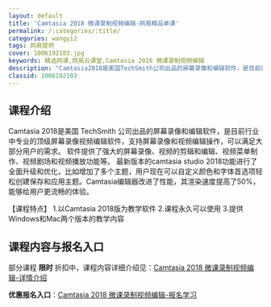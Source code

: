 ```yaml
---
layout: default
title: 'Camtasia 2018 微课录制视频编辑-网易精品单课'
permalink: /:categories/:title/
categories: wangyi2
tags: 网易提供
cover: 1006192103.jpg
keywords: 精选网课,网易云课堂,Camtasia 2018 微课录制视频编辑
description: "Camtasia2018是美国TechSmith公司出品的屏幕录像和编辑软件，是目前行业中专业的顶级屏幕录像视频编辑软件，支持屏幕录像和视频编辑操作，可以满足大部分用户的需求。软件提供了强大"
classid: 1006192103
---
```


## 课程介绍

Camtasia 2018是美国 TechSmith 公司出品的屏幕录像和编辑软件，是目前行业中专业的顶级屏幕录像视频编辑软件，支持屏幕录像和视频编辑操作，可以满足大部分用户的需求。
软件提供了强大的屏幕录像、视频的剪辑和编辑、视频菜单制作、视频剧场和视频播放功能等。
最新版本的camtasia studio 2018功能进行了全面升级和优化，比如增加了多个主题，用户现在可以自定义颜色和字体首选项轻松创建保存和应用主题。Camtasia编辑器改进了性能，其渲染速度提高了50%，能够给用户更流畅的体验。

【课程特点】
1.以Camtasia 2018版为教学软件
2.课程永久可以使用
3.提供Windows和Mac两个版本的教学内容

## 课程内容与报名入口

部分课程 **限时** 折扣中，课程内容详细介绍见：[Camtasia 2018 微课录制视频编辑-详情介绍](https://study.163.com/course/introduction/1006192103.htm?share=1&shareId=1025206652&utm_campaign=share&utm_medium=iphoneShare&utm_source=&utm_u=1025206652)

**优惠报名入口**：[Camtasia 2018 微课录制视频编辑-报名学习](https://study.163.com/course/introduction/1006192103.htm?share=1&shareId=1025206652&utm_campaign=share&utm_medium=iphoneShare&utm_source=&utm_u=1025206652)

